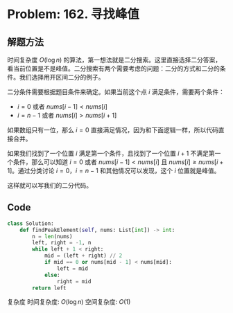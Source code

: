 # Problem: 162. 寻找峰值

## 解题方法

时间复杂度 $O(\log n)$ 的算法，第一想法就是二分搜索。这里直接选择二分答案，看当前位置是不是峰值。二分搜索有两个需要考虑的问题：二分的方式和二分的条件。我们选择用开区间二分的例子。

二分条件需要根据题目条件来确定。如果当前这个点 $i$ 满足条件，需要两个条件：
- $i = 0$ 或者 $nums[i-1] < nums[i]$
- $i = n-1$ 或者 $nums[i] > nums[i+1]$

如果数组只有一位，那么 $i = 0$ 直接满足情况，因为和下面逻辑一样，所以代码直接合并。

如果我们找到了一个位置 $i$ 满足第一个条件，且找到了一个位置 $i+1$ 不满足第一个条件，那么可以知道 $i = 0$ 或者 $nums[i-1] < nums[i]$ 且 $nums[i] \geq nums[i+1]$。通过分类讨论 $i = 0$，$i = n-1$ 和其他情况可以发现，这个 $i$ 位置就是峰值。

这样就可以写我们的二分代码。

## Code

```python
class Solution:
    def findPeakElement(self, nums: List[int]) -> int:
        n = len(nums)
        left, right = -1, n
        while left + 1 < right:
            mid = (left + right) // 2
            if mid == 0 or nums[mid - 1] < nums[mid]:
                left = mid
            else:
                right = mid
        return left
```

复杂度
时间复杂度: $O(\log n)$
空间复杂度: $O(1)$






